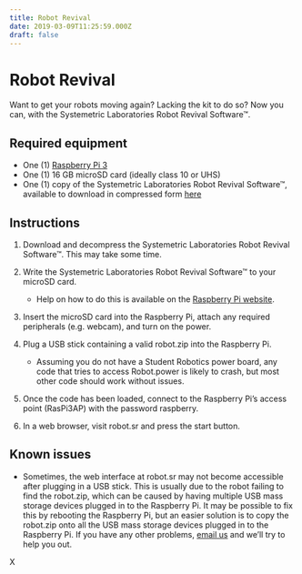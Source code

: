 ```yaml
---
title: Robot Revival
date: 2019-03-09T11:25:59.000Z
draft: false
---
```

# Robot Revival

Want to get your robots moving again? Lacking the kit to do so? Now you can, with the Systemetric Laboratories Robot Revival Software™.

## Required equipment

* One (1) [Raspberry Pi 3](https://www.raspberrypi.org/products/raspberry-pi-3-model-b/)
* One (1) 16 GB microSD card (ideally class 10 or UHS)
* One (1) copy of the Systemetric Laboratories Robot Revival Software™, available to download in compressed form [here](https://hrsfc-my.sharepoint.com/:u:/g/personal/dmassey_hrsfc_ac_uk/EUyK_8QnrtpNr1fRUydOMssB_ebrbxQ-Hd3JWdLje_R0CA?e=GqgkCL)

## Instructions

1. Download and decompress the Systemetric Laboratories Robot Revival Software™. This may take some time.
2. Write the Systemetric Laboratories Robot Revival Software™ to your microSD card.

   * Help on how to do this is available on the [Raspberry Pi website](https://www.raspberrypi.org/documentation/installation/installing-images/README.md).
3. Insert the microSD card into the Raspberry Pi, attach any required peripherals (e.g. webcam), and turn on the power.
4. Plug a USB stick containing a valid robot.zip into the Raspberry Pi.

   * Assuming you do not have a Student Robotics power board, any code that tries to access Robot.power is likely to crash, but most other code should work without issues.
5. Once the code has been loaded, connect to the Raspberry Pi’s access point (RasPi3AP) with the password raspberry.
6. In a web browser, visit robot.sr and press the start button.

## Known issues

* Sometimes, the web interface at robot.sr may not become accessible after plugging in a USB stick. This is usually due to the robot failing to find the robot.zip, which can be caused by having multiple USB mass storage devices plugged in to the Raspberry Pi. It may be possible to fix this by rebooting the Raspberry Pi, but an easier solution is to copy the robot.zip onto all the USB mass storage devices plugged in to the Raspberry Pi. If you have any other problems, [email us](mailto:robotics@hrsfc.ac.uk) and we’ll try to help you out.



X

